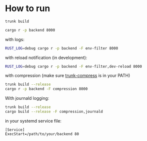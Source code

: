 
# How to run

```bash
trunk build 

cargo r -p backend 8000
```

with logs:

```bash
RUST_LOG=debug cargo r -p backend -F env-filter 8000
```

with reload notification (in development):

```bash
RUST_LOG=debug cargo r -p backend -F env-filter,dev-reload 8000
```

with compression (make sure [trunk-compress](https://github.com/Madoshakalaka/trunk-compress/releases/latest) is in your PATH)

```bash
trunk build --release
cargo r -p backend -F compression 8000 
```

With journald logging:

```bash
trunk build --release
cargo build --release -F compression,journald
```

in your systemd service file:

```service
[Service]
ExecStart=/path/to/your/backend 80

